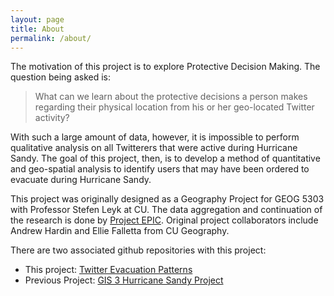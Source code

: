 ```yaml
---
layout: page
title: About
permalink: /about/
---
```


The motivation of this project is to explore Protective Decision Making.  The question being asked is: 

> What can we learn about the protective decisions a person makes regarding their physical location from his or her geo-located Twitter activity?

With such a large amount of data, however, it is impossible to perform qualitative analysis on all Twitterers that were active during Hurricane Sandy.  The goal of this project, then, is to develop a method of quantitative and geo-spatial analysis to identify users that may have been ordered to evacuate during Hurricane Sandy.

This project was originally designed as a Geography Project for GEOG 5303 with Professor Stefen Leyk at CU.  The data aggregation and continuation of the research is done by [Project EPIC](http://epic.cs.colorado.edu). Original project collaborators include Andrew Hardin and Ellie Falletta from CU Geography.

There are two associated github repositories with this project:

 - This project: [Twitter Evacuation Patterns](https://github.com/jenningsanderson/Twitter-Evacuation-Patterns)
 - Previous Project: [GIS 3 Hurricane Sandy Project](https://github.com/jenningsanderson/GIS3-Sandy-Project)
